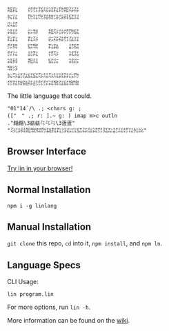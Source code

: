 ```
㌕㌠　　㍌㌽㍃㍊㌶㌠㌙㌕㌲㌲
㍔㍑　　㌙㍑㌙㍃㌗㌄㌄㌇㌮㍊
㌫㍈　　　　　　　　　　　　
㌶㍈　　㌫㌗　　㌕㌂㌄㍌㌙㌮
㌠㌠　　㌠㌂　　㌫㌲㌲㌽㌴㍑
㌽㌗　　㌮㌖　　㌠㌚　　㍈㌮
㌽㍑　　㍈㌠　　㍌㌂　　㌶㍃
㌶㌇　　㌕㍊　　㌮㌭　　㌶㌫
㌖㌡　　　　　　　　　　　　
㍔㌂㍈㌴㌮㌮㌂㍊㌂㍊㌶㌲㌭㌙
㍌㌟㌗㌚㌲㍈㌽㌽㌶㌖㌴㌮㌖㌖
```

The little language that could.

```
"01"14`/\ .; <chars g: ;
(["　" .; r: ].~ g: ) imap m>c outln
."㿳㿳\3㼳㼳㌳㌳㌳\3㿿㿿"
"㌂㌄㌇㌕㌖㌗㌙㌚㌟㌠㌡㌫㌭㌮㌲㌴㌶㌽㍃㍇㍈㍊㍌㍑㍔㍖"
```

## Browser Interface

[Try lin in your browser!](https://replit.com/@molarmanful/try-lin)

## Normal Installation

    npm i -g linlang

## Manual Installation

`git clone` this repo, `cd` into it, `npm install`, and `npm ln`.

## Language Specs

CLI Usage:

    lin program.lin

For more options, run `lin -h`.

More information can be found on the [wiki](https://github.com/molarmanful/lin/wiki).